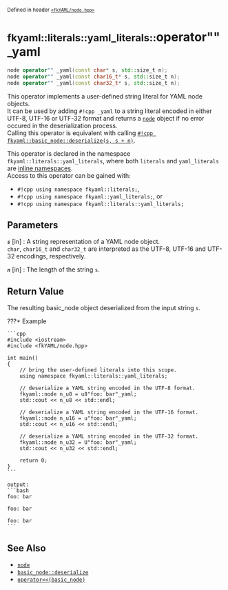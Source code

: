 <small>Defined in header [`<fkYAML/node.hpp>`](https://github.com/fktn-k/fkYAML/blob/develop/include/fkYAML/node.hpp)</small>

# <small>fkyaml::literals::yaml_literals::</small>operator"" _yaml

```cpp
node operator"" _yaml(const char* s, std::size_t n);
node operator"" _yaml(const char16_t* s, std::size_t n);
node operator"" _yaml(const char32_t* s, std::size_t n);
```

This operator implements a user-defined string literal for YAML node objects.  
It can be used by adding `#!cpp _yaml` to a string literal encoded in either UTF-8, UTF-16 or UTF-32 format and returns a [`node`](basic_node/node.md) object if no error occured in the deserialization process.  
Calling this operator is equivalent with calling [`#!cpp fkyaml::basic_node::deserialize(s, s + n)`](basic_node/deserialize.md).

This operator is declared in the namespace `fkyaml::literals::yaml_literals`, where both `literals` and `yaml_literals` are [inline namespaces](https://en.cppreference.com/w/cpp/language/namespace#Inline_namespaces).  
Access to this operator can be gained with:  

* `#!cpp using namespace fkyaml::literals;`,
* `#!cpp using namespace fkyaml::yaml_literals;`, or
* `#!cpp using namespace fkyaml::literals::yaml_literals;`

## **Parameters**

***`s`*** [in]
:   A string representation of a YAML node object.  
    `char`, `char16_t` and `char32_t` are interpreted as the UTF-8, UTF-16 and UTF-32 encodings, respectively.

***`n`*** [in]
:   The length of the string `s`.

## **Return Value**

The resulting basic_node object deserialized from the input string `s`.  

???+ Example

    ```cpp
    #include <iostream>
    #include <fkYAML/node.hpp>

    int main()
    {
        // bring the user-defined literals into this scope.
        using namespace fkyaml::literals::yaml_literals;

        // deserialize a YAML string encoded in the UTF-8 format.
        fkyaml::node n_u8 = u8"foo: bar"_yaml;
        std::cout << n_u8 << std::endl;

        // deserialize a YAML string encoded in the UTF-16 format.
        fkyaml::node n_u16 = u"foo: bar"_yaml;
        std::cout << n_u16 << std::endl;

        // deserialize a YAML string encoded in the UTF-32 format.
        fkyaml::node n_u32 = U"foo: bar"_yaml;
        std::cout << n_u32 << std::endl;

        return 0;
    }
    ```

    output:
    ```bash
    foo: bar

    foo: bar

    foo: bar
    ```

## **See Also**

* [`node`](basic_node/node.md)
* [`basic_node::deserialize`](basic_node/deserialize.md)
* [`operator<<(basic_node)`](basic_node/insertion_operator.md)
